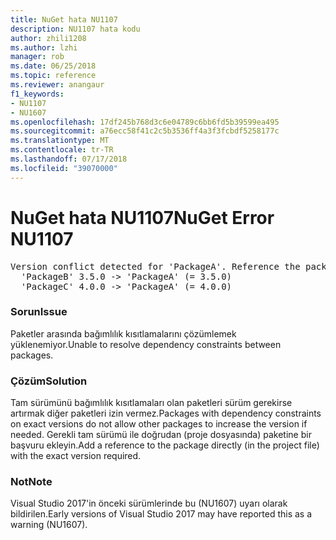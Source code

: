```yaml
---
title: NuGet hata NU1107
description: NU1107 hata kodu
author: zhili1208
ms.author: lzhi
manager: rob
ms.date: 06/25/2018
ms.topic: reference
ms.reviewer: anangaur
f1_keywords:
- NU1107
- NU1607
ms.openlocfilehash: 17df245b768d3c6e04789c6bb6fd5b39599ea495
ms.sourcegitcommit: a76ecc58f41c2c5b3536ff4a3f3fcbdf5258177c
ms.translationtype: MT
ms.contentlocale: tr-TR
ms.lasthandoff: 07/17/2018
ms.locfileid: "39070000"
---
```

# <a name="nuget-error-nu1107"></a><span data-ttu-id="329c6-103">NuGet hata NU1107</span><span class="sxs-lookup"><span data-stu-id="329c6-103">NuGet Error NU1107</span></span>

<pre>Version conflict detected for 'PackageA'. Reference the package directly from the project to resolve this issue.<br/>  'PackageB' 3.5.0 -> 'PackageA' (= 3.5.0)<br/>  'PackageC' 4.0.0 -> 'PackageA' (= 4.0.0)</pre>

### <a name="issue"></a><span data-ttu-id="329c6-104">Sorun</span><span class="sxs-lookup"><span data-stu-id="329c6-104">Issue</span></span>
<span data-ttu-id="329c6-105">Paketler arasında bağımlılık kısıtlamalarını çözümlemek yüklenemiyor.</span><span class="sxs-lookup"><span data-stu-id="329c6-105">Unable to resolve dependency constraints between packages.</span></span>

### <a name="solution"></a><span data-ttu-id="329c6-106">Çözüm</span><span class="sxs-lookup"><span data-stu-id="329c6-106">Solution</span></span>
<span data-ttu-id="329c6-107">Tam sürümünü bağımlılık kısıtlamaları olan paketleri sürüm gerekirse artırmak diğer paketleri izin vermez.</span><span class="sxs-lookup"><span data-stu-id="329c6-107">Packages with dependency constraints on exact versions do not allow other packages to increase the version if needed.</span></span> <span data-ttu-id="329c6-108">Gerekli tam sürümü ile doğrudan (proje dosyasında) paketine bir başvuru ekleyin.</span><span class="sxs-lookup"><span data-stu-id="329c6-108">Add a reference to the package directly (in the project file) with the exact version required.</span></span>

### <a name="note"></a><span data-ttu-id="329c6-109">Not</span><span class="sxs-lookup"><span data-stu-id="329c6-109">Note</span></span>
<span data-ttu-id="329c6-110">Visual Studio 2017'in önceki sürümlerinde bu (NU1607) uyarı olarak bildirilen.</span><span class="sxs-lookup"><span data-stu-id="329c6-110">Early versions of Visual Studio 2017 may have reported this as a warning (NU1607).</span></span>
